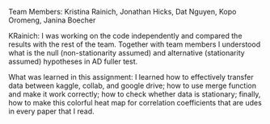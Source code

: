 Team Members: Kristina Rainich, Jonathan Hicks, Dat Nguyen, Kopo Oromeng, Janina Boecher

KRainich: I was working on the code independently and compared the results with the rest of the team. Together with team members I understood what is the null (non-stationarity assumed) and alternative (stationarity assumed) hypotheses in AD fuller test. 

What was learned in this assignment: I learned how to effectively transfer data between kaggle, collab, and google drive; how to use merge function and make it work correctly; how to check whether data is stationary; finally, how to make this colorful heat map for correlation coefficients that are udes in every paper that I read.
